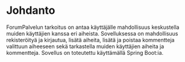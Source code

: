 # Johdanto

ForumPalvelun tarkoitus on antaa käyttäjälle mahdollisuus keskustella muiden käyttäjien kanssa eri aiheista. Sovelluksessa on mahdollisuus rekisteröityä ja kirjautua, lisätä aiheita, lisätä ja poistaa kommentteja valittuun aiheeseen sekä tarkastella muiden käyttäjien aiheita ja kommentteja. Sovellus on toteutettu käyttämällä Spring Boot:ia.
